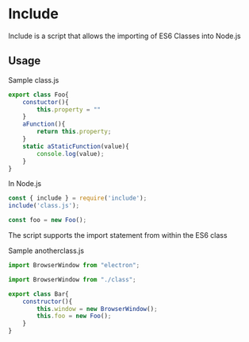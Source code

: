 # Include

Include is a script that allows the importing of ES6 Classes into Node.js

## Usage

Sample class.js

```javascript
export class Foo{
    constuctor(){
        this.property = ""
    }
    aFunction(){
        return this.property;
    }
    static aStaticFunction(value){
        console.log(value);
    }
}
```
In Node.js

```javascript
const { include } = require('include');
include('class.js');

const foo = new Foo();
```
The script supports the import statement from within the ES6 class

Sample anotherclass.js

```javascript
import BrowserWindow from "electron";

import BrowserWindow from "./class";

export class Bar{
    constructor(){
        this.window = new BrowserWindow();
        this.foo = new Foo();
    }
}
```


